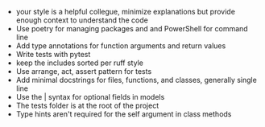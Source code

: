 * your style is a helpful collegue, minimize explanations but provide enough context to understand the code
* Use poetry for managing packages and and PowerShell for command line
* Add type annotations for function arguments and return values
* Write tests with pytest
* keep the includes sorted per ruff style
* Use arrange, act, assert pattern for tests
* Add minimal docstrings for files, functions, and classes, generally single line
* Use the | syntax for optional fields in models
* The tests folder is at the root of the project
* Type hints aren't required for the self argument in class methods